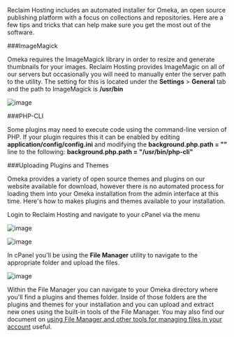 Reclaim Hosting includes an automated installer for Omeka, an open source publishing platform with a focus on collections and repositories. Here are a few tips and tricks that can help make sure you get the most out of the software.

###ImageMagick

Omeka requires the ImageMagick library in order to resize and generate thumbnails for your images. Reclaim Hosting provides ImageMagic on all of our servers but occasionally you will need to manually enter the server path to the utility. The setting for this is located under the **Settings** > **General** tab and the path to ImageMagick is **/usr/bin**

![image](http://i.imgur.com/mIMQV8G.png)

###PHP-CLI

Some plugins may need to execute code using the command-line version of PHP. If your plugin requires this it can be enabled by editing **application/config/config.ini** and modifying the **background.php.path = ""** line to the following: **background.php.path = "/usr/bin/php-cli"**

###Uploading Plugins and Themes

Omeka provides a variety of open source themes and plugins on our website available for download, however there is no automated process for loading them into your Omeka installation from the admin interface at this time. Here's how to makes plugins and themes available to your installation.

Login to Reclaim Hosting and navigate to your cPanel via the menu

![image](http://i.imgur.com/078MlRC.png)

![image](http://i.imgur.com/9GULbFn.png)

In cPanel you'll be using the **File Manager** utility to navigate to the appropriate folder and upload the files.

![image](http://i.imgur.com/01jwC8o.png)

Within the File Manager you can navigate to your Omeka directory where you'll find a plugins and themes folder. Inside of those folders are the plugins and themes for your installation and you can upload and extract new ones using the built-in tools of the File Manager. You may also find our document on [using File Manager and other tools for managing files in your account](http://docs.reclaimhosting.com/Getting-Started-with-Reclaim-Hosting/Uploading-Files-to-your-Reclaim-Hosting-Account/) useful.